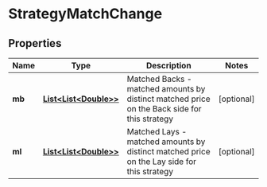
# StrategyMatchChange

## Properties
Name | Type | Description | Notes
------------ | ------------- | ------------- | -------------
**mb** | [**List&lt;List&lt;Double&gt;&gt;**](List.md) | Matched Backs - matched amounts by distinct matched price on the Back side for this strategy |  [optional]
**ml** | [**List&lt;List&lt;Double&gt;&gt;**](List.md) | Matched Lays - matched amounts by distinct matched price on the Lay side for this strategy |  [optional]




